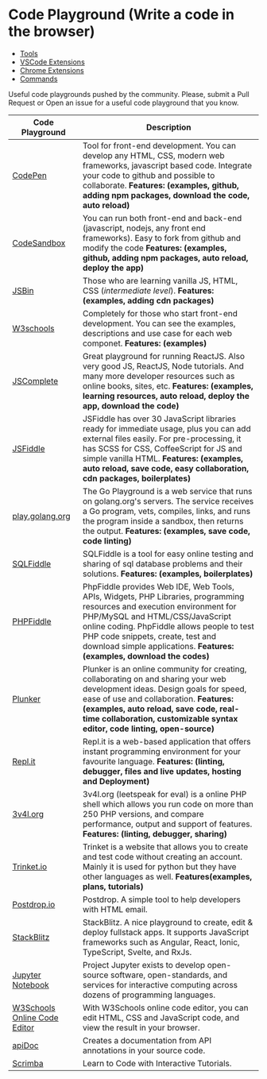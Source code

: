 # Code Playground (Write a code in the browser)

- [Tools](README.md)
- [VSCode Extensions](vscode-extensions.md)
- [Chrome Extensions](chrome-extensions.md)
- [Commands](commands.md)

Useful code playgrounds pushed by the community. Please, submit a Pull Request or Open an issue for a useful code playground that you know.

Code Playground | Description
---- | ----
[CodePen](https://codepen.io/) | Tool for front-end development. You can develop any HTML, CSS, modern web frameworks, javascript based code. Integrate your code to github and possible to collaborate. **Features: (examples, github, adding npm packages, download the code, auto reload)**
[CodeSandbox](https://codesandbox.io/) | You can run both front-end and back-end (javascript, nodejs, any front end frameworks). Easy to fork from github and modify the code **Features: (examples, github, adding npm packages, auto reload, deploy the app)**
[JSBin](https://jsbin.com/) | Those who are learning vanilla JS, HTML, CSS (_intermediate level_). **Features: (examples, adding cdn packages)**
[W3schools](https://www.w3schools.com/) | Completely for those who start front-end development. You can see the examples, descriptions and use case for each web componet. **Features: (examples)**
[JSComplete](https://jscomplete.com/) | Great playground for running ReactJS. Also very good JS, ReactJS, Node tutorials. And many more developer resources such as online books, sites, etc. **Features: (examples, learning resources, auto reload, deploy the app, download the code)**
[JSFiddle](https://jsfiddle.net/) | JSFiddle has over 30 JavaScript libraries ready for immediate usage, plus you can add external files easily. For pre-processing, it has SCSS for CSS, CoffeeScript for JS and simple vanilla HTML. **Features: (examples, auto reload, save code, easy collaboration, cdn packages, boilerplates)**
[play.golang.org](https://play.golang.org/) | The Go Playground is a web service that runs on golang.org's servers. The service receives a Go program, vets, compiles, links, and runs the program inside a sandbox, then returns the output. **Features: (examples, save code, code linting)**
[SQLFiddle](http://sqlfiddle.com/) | SQLFiddle is a tool for easy online testing and sharing of sql database problems and their solutions. **Features: (examples, boilerplates)**
[PHPFiddle](http://phpfiddle.org/) | PhpFiddle provides Web IDE, Web Tools, APIs, Widgets, PHP Libraries, programming resources and execution environment for PHP/MySQL and HTML/CSS/JavaScript online coding. PhpFiddle allows people to test PHP code snippets, create, test and download simple applications. **Features: (examples, download the codes)**
[Plunker](https://plnkr.co/) | Plunker is an online community for creating, collaborating on and sharing your web development ideas. Design goals for speed, ease of use and collaboration. **Features: (examples, auto reload, save code, real-time collaboration, customizable syntax editor, code linting, open-source)**
[Repl.it](https://repl.it/) | Repl.it is a web-based application that offers instant programming environment for your favourite language. **Features: (linting, debugger, files and live updates, hosting and Deployment)**
[3v4l.org](https://3v4l.org/) | 3v4l.org (leetspeak for eval) is a online PHP shell which allows you run code on more than 250 PHP versions, and compare performance, output and support of features. **Features: (linting, debugger, sharing)**
[Trinket.io](https://trinket.io/) | Trinket is a website that allows you to create and test code without creating an account. Mainly it is used for python but they have other languages as well. **Features(examples, plans, tutorials)**
[Postdrop.io](https://app.postdrop.io) | Postdrop. A simple tool to help developers with HTML email.
[StackBlitz](https://stackblitz.com) | StackBlitz. A nice playground to create, edit & deploy fullstack apps. It supports JavaScript frameworks such as Angular, React, Ionic, TypeScript, Svelte, and RxJs.
[Jupyter Notebook](https://jupyter.org/) | Project Jupyter exists to develop open-source software, open-standards, and services for interactive computing across dozens of programming languages.
[W3Schools Online Code Editor](https://www.w3schools.com/tryit/) | With W3Schools online code editor, you can edit HTML, CSS and JavaScript code, and view the result in your browser.
[apiDoc](https://apidocjs.com/) | Creates a documentation from API annotations in your source code.
[Scrimba](https://scrimba.com/) | Learn to Code with Interactive Tutorials.
